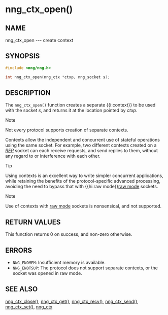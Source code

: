 # nng_ctx_open()

## NAME

nng_ctx_open --- create context

## SYNOPSIS

```c
#include <nng/nng.h>

int nng_ctx_open(nng_ctx *ctxp, nng_socket s);
```

## DESCRIPTION

The `nng_ctx_open()` function creates a separate {{i:context}} to be used with
the socket _s_,
and returns it at the location pointed by _ctxp_.

> [!NOTE]
> Not every protocol supports creation of separate contexts.

Contexts allow the independent and concurrent use of stateful operations
using the same socket.
For example, two different contexts created on a
[_REP_](../protocols/rep.md)
socket can each receive requests, and send replies to them, without any
regard to or interference with each other.

> [!TIP]
> Using contexts is an excellent way to write simpler concurrent
> applications, while retaining the benefits of the protocol-specific
> advanced processing, avoiding the need to bypass that with
> {{hi:raw mode}}[raw mode](../overview/raw.md) sockets.

> [!NOTE]
> Use of contexts with [raw mode](../overview/raw.md) sockets is
> nonsensical, and not supported.

## RETURN VALUES

This function returns 0 on success, and non-zero otherwise.

## ERRORS

- `NNG_ENOMEM`: Insufficient memory is available.
- `NNG_ENOTSUP`: The protocol does not support separate contexts, or the socket was opened in raw mode.

## SEE ALSO

[nng_ctx_close()](nng_ctx_close.md),
[nng_ctx_get()](nng_ctx_get.md),
[nng_ctx_recv()](nng_ctx_recv.md),
[nng_ctx_send()](nng_ctx_send.md),
[nng_ctx_set()](nng_ctx_set.md),
[nng_ctx](nng_ctx.md)
